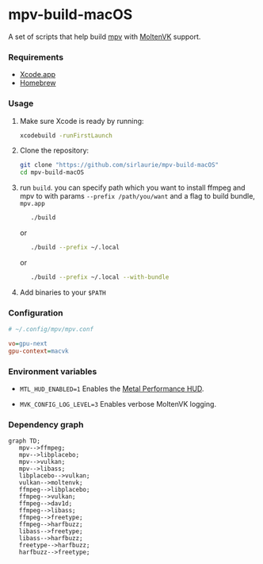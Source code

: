 # mpv-build-macOS

A set of scripts that help build [mpv](https://mpv.io) with [MoltenVK](https://github.com/KhronosGroup/MoltenVK) support.

### Requirements

-  [Xcode.app](https://developer.apple.com/xcode/)
-  [Homebrew](https://brew.sh)

### Usage

1. Make sure Xcode is ready by running:

   ```sh
   xcodebuild -runFirstLaunch
   ```

2. Clone the repository:

   ```sh
   git clone "https://github.com/sirlaurie/mpv-build-macOS"
   cd mpv-build-macOS
   ```

3. run `build`. you can specify path which you want to install ffmpeg and mpv to with params `--prefix /path/you/want` and a flag to build bundle, `mpv.app`

   ```sh
      ./build

   ```

   or

   ```sh
      ./build --prefix ~/.local
   ```

   or

   ```sh
      ./build --prefix ~/.local --with-bundle
   ```

4. Add binaries to your `$PATH`

### Configuration

```cfg
# ~/.config/mpv/mpv.conf

vo=gpu-next
gpu-context=macvk
```

### Environment variables

-  `MTL_HUD_ENABLED=1`
   Enables the [Metal Performance HUD](https://developer.apple.com/documentation/xcode/monitoring-your-metal-apps-graphics-performance).

-  `MVK_CONFIG_LOG_LEVEL=3`
   Enables verbose MoltenVK logging.

### Dependency graph

```mermaid
graph TD;
   mpv-->ffmpeg;
   mpv-->libplacebo;
   mpv-->vulkan;
   mpv-->libass;
   libplacebo-->vulkan;
   vulkan-->moltenvk;
   ffmpeg-->libplacebo;
   ffmpeg-->vulkan;
   ffmpeg-->dav1d;
   ffmpeg-->libass;
   ffmpeg-->freetype;
   ffmpeg-->harfbuzz;
   libass-->freetype;
   libass-->harfbuzz;
   freetype-->harfbuzz;
   harfbuzz-->freetype;
```
